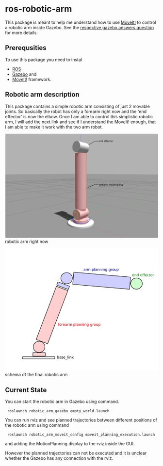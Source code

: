 # ros-robotic-arm

This package is meant to help me understand how to use [MoveIt!](https://moveit.ros.org/) to control a robotic arm inside Gazebo. See the [respective gazebo answers question](http://answers.gazebosim.org/question/22353/how-to-connect-the-moveit-planning-with-gazebo-simulation/) for more details.

## Prerequsities

To use this package you need to instal 
- [ROS](http://www.ros.org/) 
- [Gazebo](http://gazebosim.org/) and 
- [MoveIt!](https://moveit.ros.org/) framework. 

## Robotic arm description

This package contains a simple robotic arm consisting of just 2 movable joints. So basically the robot has only a forearm 
right now and the 'end effector' is now the elbow. Once I am able to control this simplistic robotic arm, I will add the 
next link and see if I understand the MoveIt! enough, that I am able to make it work with the two arm robot.

![simple robotic arm](doc/img/robotic_arm_axis.png)
robotic arm right now

![future robotic arm](doc/img/future_arm.png)
schema of the final robotic arm

## Current State
You can start the robotic arm in Gazebo using command.

     roslaunch robotic_arm_gazebo empty_world.launch 
  
You can run rviz and see planned trajectories between different positions of the robotic arm using command

     roslaunch robotic_arm_moveit_config moveit_planning_execution.launch

and adding the MotionPlanning display to the rviz inside the GUI.

However the planned trajectories can not be executed and it is unclear whether the Gazebo has any connection with the rviz.
